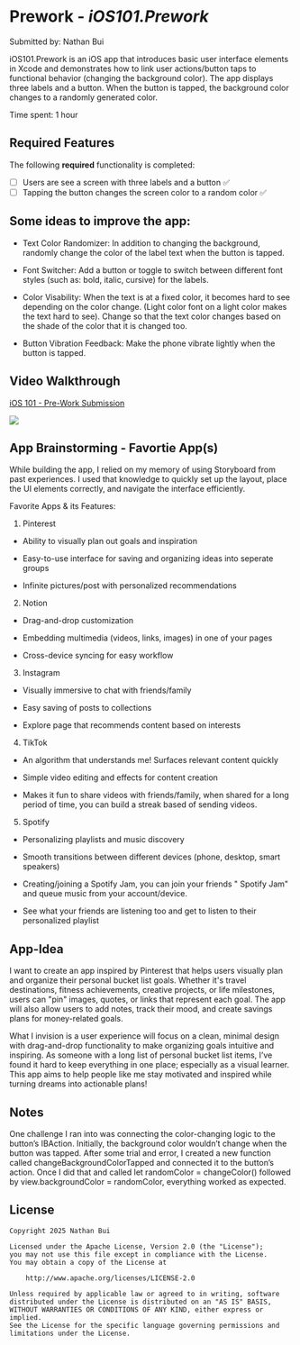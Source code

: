 # Prework - *iOS101.Prework*

Submitted by: Nathan Bui

iOS101.Prework is an iOS app that introduces basic user interface elements in Xcode and demonstrates how to link user actions/button taps to functional behavior (changing the background color). The app displays three labels and a button. When the button is tapped, the background color changes to a randomly generated color.

Time spent: 1 hour

## Required Features

The following **required** functionality is completed:

- [ ] Users are see a screen with three labels and a button ✅
- [ ] Tapping the button changes the screen color to a random color ✅

## Some ideas to improve the app:
- Text Color Randomizer: In addition to changing the background, randomly change the color of the label text when the button is tapped.

- Font Switcher: Add a button or toggle to switch between different font styles (such as: bold, italic, cursive) for the labels.

- Color Visability: When the text is at a fixed color, it becomes hard to see depending on the color change. (Light color font on a light color makes the text hard to see). Change so that the text color changes based on the shade of the color that it is changed too.

- Button Vibration Feedback: Make the phone vibrate lightly when the button is tapped.


## Video Walkthrough
<div>
    <a href="https://www.loom.com/share/81447dac0b324351b471c4b175d44883">
      <p> iOS 101 - Pre-Work Submission </p>
    </a>
    <a href="https://www.loom.com/share/81447dac0b324351b471c4b175d44883">
      <img style="max-width:300px;" src="https://cdn.loom.com/sessions/thumbnails/81447dac0b324351b471c4b175d44883-f0369dec24d1ff08-full-play.gif">
    </a>
  </div>

## App Brainstorming - Favortie App(s)
While building the app, I relied on my memory of using Storyboard from past experiences. I used that knowledge to quickly set up the layout, place the UI elements correctly, and navigate the interface efficiently.


Favorite Apps & its Features:

1. Pinterest
- Ability to visually plan out goals and inspiration

- Easy-to-use interface for saving and organizing ideas into seperate groups

- Infinite pictures/post with personalized recommendations

2. Notion

- Drag-and-drop customization

- Embedding multimedia (videos, links, images) in one of your pages

- Cross-device syncing for easy workflow

3. Instagram

- Visually immersive to chat with friends/family

- Easy saving of posts to collections

- Explore page that recommends content based on interests

4. TikTok

- An algorithm that understands me! Surfaces relevant content quickly

- Simple video editing and effects for content creation

- Makes it fun to share videos with friends/family, when shared for a long period of time, you can build a streak based of sending videos.

5. Spotify

- Personalizing playlists and music discovery

- Smooth transitions between different devices (phone, desktop, smart speakers)

- Creating/joining a Spotify Jam, you can join your friends " Spotify Jam" and queue music from your account/device.

- See what your friends are listening too and get to listen to their personalized playlist
  

## App-Idea

I want to create an app inspired by Pinterest that helps users visually plan and organize their personal bucket list goals. Whether it's travel destinations, fitness achievements, creative projects, or life milestones, users can "pin" images, quotes, or links that represent each goal. The app will also allow users to add notes, track their mood, and create savings plans for money-related goals.

What I invision is a user experience will focus on a clean, minimal design with drag-and-drop functionality to make organizing goals intuitive and inspiring. As someone with a long list of personal bucket list items, I’ve found it hard to keep everything in one place; especially as a visual learner. This app aims to help people like me stay motivated and inspired while turning dreams into actionable plans!

## Notes

One challenge I ran into was connecting the color-changing logic to the button’s IBAction. Initially, the background color wouldn’t change when the button was tapped. After some trial and error, I created a new function called changeBackgroundColorTapped and connected it to the button’s action. Once I did that and called let randomColor = changeColor() followed by view.backgroundColor = randomColor, everything worked as expected.

## License

    Copyright 2025 Nathan Bui

    Licensed under the Apache License, Version 2.0 (the "License");
    you may not use this file except in compliance with the License.
    You may obtain a copy of the License at

        http://www.apache.org/licenses/LICENSE-2.0

    Unless required by applicable law or agreed to in writing, software
    distributed under the License is distributed on an "AS IS" BASIS,
    WITHOUT WARRANTIES OR CONDITIONS OF ANY KIND, either express or implied.
    See the License for the specific language governing permissions and
    limitations under the License.
